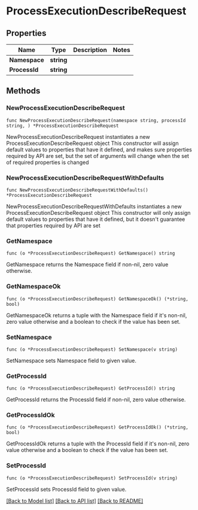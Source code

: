 # ProcessExecutionDescribeRequest

## Properties

Name | Type | Description | Notes
------------ | ------------- | ------------- | -------------
**Namespace** | **string** |  | 
**ProcessId** | **string** |  | 

## Methods

### NewProcessExecutionDescribeRequest

`func NewProcessExecutionDescribeRequest(namespace string, processId string, ) *ProcessExecutionDescribeRequest`

NewProcessExecutionDescribeRequest instantiates a new ProcessExecutionDescribeRequest object
This constructor will assign default values to properties that have it defined,
and makes sure properties required by API are set, but the set of arguments
will change when the set of required properties is changed

### NewProcessExecutionDescribeRequestWithDefaults

`func NewProcessExecutionDescribeRequestWithDefaults() *ProcessExecutionDescribeRequest`

NewProcessExecutionDescribeRequestWithDefaults instantiates a new ProcessExecutionDescribeRequest object
This constructor will only assign default values to properties that have it defined,
but it doesn't guarantee that properties required by API are set

### GetNamespace

`func (o *ProcessExecutionDescribeRequest) GetNamespace() string`

GetNamespace returns the Namespace field if non-nil, zero value otherwise.

### GetNamespaceOk

`func (o *ProcessExecutionDescribeRequest) GetNamespaceOk() (*string, bool)`

GetNamespaceOk returns a tuple with the Namespace field if it's non-nil, zero value otherwise
and a boolean to check if the value has been set.

### SetNamespace

`func (o *ProcessExecutionDescribeRequest) SetNamespace(v string)`

SetNamespace sets Namespace field to given value.


### GetProcessId

`func (o *ProcessExecutionDescribeRequest) GetProcessId() string`

GetProcessId returns the ProcessId field if non-nil, zero value otherwise.

### GetProcessIdOk

`func (o *ProcessExecutionDescribeRequest) GetProcessIdOk() (*string, bool)`

GetProcessIdOk returns a tuple with the ProcessId field if it's non-nil, zero value otherwise
and a boolean to check if the value has been set.

### SetProcessId

`func (o *ProcessExecutionDescribeRequest) SetProcessId(v string)`

SetProcessId sets ProcessId field to given value.



[[Back to Model list]](../README.md#documentation-for-models) [[Back to API list]](../README.md#documentation-for-api-endpoints) [[Back to README]](../README.md)


